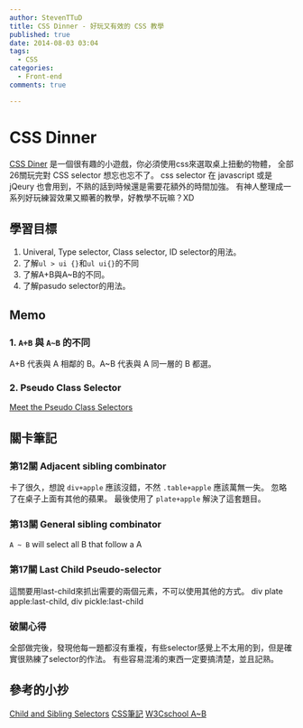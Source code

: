 ```yaml
---
author: StevenTTuD
title: CSS Dinner - 好玩又有效的 CSS 教學
published: true
date: 2014-08-03 03:04
tags:
  - CSS
categories:
  - Front-end
comments: true

---
```


# CSS Dinner

[CSS Diner](http://flukeout.github.io/) 是一個很有趣的小遊戲，你必須使用css來選取桌上扭動的物體，
全部26關玩完對 CSS selector 想忘也忘不了。
css selector 在 javascript 或是 jQeury 也會用到，不熟的話到時候還是需要花額外的時間加強。
有神人整理成一系列好玩練習效果又顯著的教學，好教學不玩嘛？XD

## 學習目標

1. Univeral, Type selector, Class selector, ID selector的用法。
2. 了解```ul > ui {}```和```ul ui{}```的不同
3. 了解A+B與A~B的不同。
4. 了解pasudo selector的用法。

## Memo

### 1. `A+B` 與 `A~B` 的不同
A+B 代表與 A 相鄰的 B。A~B 代表與 A 同一層的 B 都選。

### 2. Pseudo Class Selector

[Meet the Pseudo  Class Selectors](http://css-tricks.com/pseudo-class-selectors/)

## 關卡筆記

### 第12關 Adjacent sibling combinator

卡了很久，想說 `div+apple` 應該沒錯，不然 `.table+apple` 應該萬無一失。
忽略了在桌子上面有其他的蘋果。
最後使用了 `plate+apple` 解決了這套題目。

### 第13關 General sibling combinator
`A ~ B` will select all B that follow a A

### 第17關 Last Child Pseudo-selector
這關要用last-child來抓出需要的兩個元素，不可以使用其他的方式。
div plate apple:last-child, div pickle:last-child

### 破關心得
全部做完後，發現他每一題都沒有重複，有些selector感覺上不太用的到，但是確實很熟練了selector的作法。
有些容易混淆的東西一定要搞清楚，並且記熟。

## 參考的小抄

[Child and Sibling Selectors](http://css-tricks.com/child-and-sibling-selectors/)
[CSS筆記](http://bombertw.logdown.com/posts/2014/04/18/bomber-day-8-introduction-to-css)
[W3Cschool A~B](http://www.w3schools.com/cssref/sel_gen_sibling.asp)